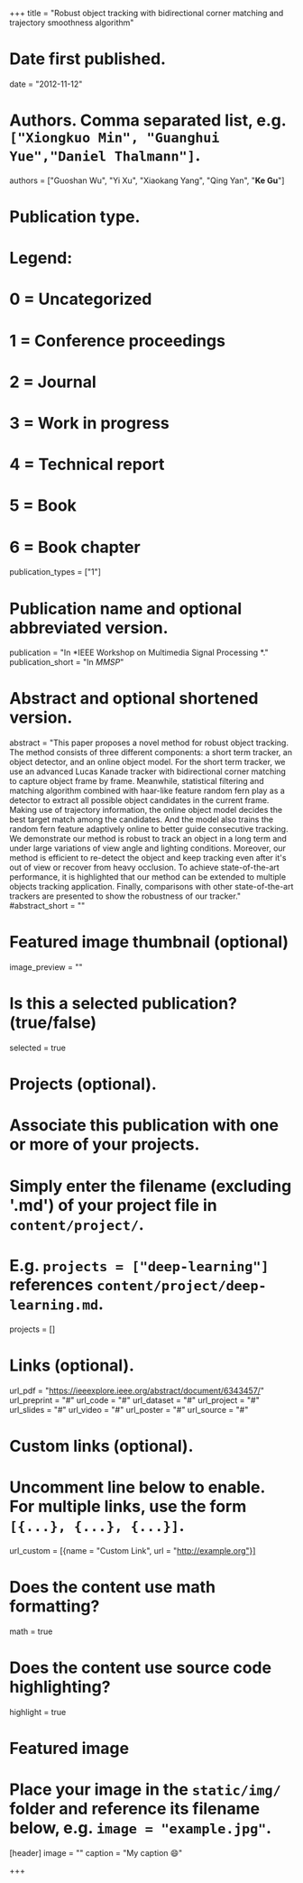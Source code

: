 +++
title = "Robust object tracking with bidirectional corner matching and trajectory smoothness algorithm"

# Date first published.
date = "2012-11-12"

# Authors. Comma separated list, e.g. `["Xiongkuo Min", "Guanghui Yue","Daniel Thalmann"]`.
authors = ["Guoshan Wu", "Yi Xu", "Xiaokang Yang", "Qing Yan", "**Ke Gu**"]
# Publication type.
# Legend:
# 0 = Uncategorized
# 1 = Conference proceedings
# 2 = Journal
# 3 = Work in progress
# 4 = Technical report
# 5 = Book
# 6 = Book chapter
publication_types = ["1"]

# Publication name and optional abbreviated version.
publication = "In *IEEE Workshop on Multimedia Signal Processing *."
publication_short = "In *MMSP*"

# Abstract and optional shortened version.
abstract = "This paper proposes a novel method for robust object tracking. The method consists of three different components: a short term tracker, an object detector, and an online object model. For the short term tracker, we use an advanced Lucas Kanade tracker with bidirectional corner matching to capture object frame by frame. Meanwhile, statistical filtering and matching algorithm combined with haar-like feature random fern play as a detector to extract all possible object candidates in the current frame. Making use of trajectory information, the online object model decides the best target match among the candidates. And the model also trains the random fern feature adaptively online to better guide consecutive tracking. We demonstrate our method is robust to track an object in a long term and under large variations of view angle and lighting conditions. Moreover, our method is efficient to re-detect the object and keep tracking even after it's out of view or recover from heavy occlusion. To achieve state-of-the-art performance, it is highlighted that our method can be extended to multiple objects tracking application. Finally, comparisons with other state-of-the-art trackers are presented to show the robustness of our tracker."
#abstract_short = ""

# Featured image thumbnail (optional)
image_preview = ""

# Is this a selected publication? (true/false)
selected = true

# Projects (optional).
#   Associate this publication with one or more of your projects.
#   Simply enter the filename (excluding '.md') of your project file in `content/project/`.
#   E.g. `projects = ["deep-learning"]` references `content/project/deep-learning.md`.
projects = []

# Links (optional).
url_pdf = "https://ieeexplore.ieee.org/abstract/document/6343457/"
url_preprint = "#"
url_code = "#"
url_dataset = "#"
url_project = "#"
url_slides = "#"
url_video = "#"
url_poster = "#"
url_source = "#"

# Custom links (optional).
#   Uncomment line below to enable. For multiple links, use the form `[{...}, {...}, {...}]`.
 url_custom = [{name = "Custom Link", url = "http://example.org"}]

# Does the content use math formatting?
math = true

# Does the content use source code highlighting?
highlight = true

# Featured image
# Place your image in the `static/img/` folder and reference its filename below, e.g. `image = "example.jpg"`.
[header]
image = ""
caption = "My caption 😄"

+++
